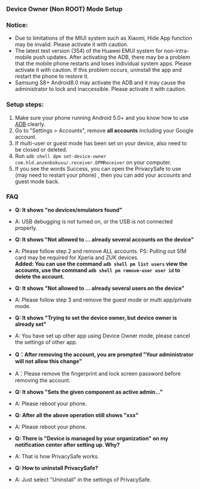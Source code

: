 ### Device Owner (Non ROOT) Mode Setup

### Notice:
- Due to limitations of the MIUI system such as Xiaomi, Hide App function may be invalid. Please activate it with caution.
- The latest test version (354) of the Huawei EMUI system for non-intra-mobile push updates. After activating the ADB, there may be a problem that the mobile phone restarts and loses individual system apps. Please activate it with caution. If this problem occurs, uninstall the app and restart the phone to restore it.
- Samsung S8+ Android8.0 may activate the ADB and it may cause the administrator to lock and inaccessible. Please activate it with caution.

### Setup steps:
1. Make sure your phone running Android  5.0+ and you know how to use [ADB](https://www.xda-developers.com/install-adb-windows-macos-linux/) clearly.
2. Go to "Settings > Accounts", remove **all accounts** including your Google account.
3. If multi-user or guest mode has been set on your device, also need to be closed or deleted.
4. Run ```adb shell dpm set-device-owner com.hld.anzenbokusu/.receiver.DPMReceiver``` on your computer.
5. If you see the words Success, you can open the PrivacySafe to use (may need to restart your phone) , then you can add your accounts and guest mode back.

### FAQ

- **Q: It shows "no devices/emulators found"**
- A: USB debugging is not turned on, or the USB is not connected properly.

- **Q: It shows "Not allowed to ... already several accounts on the device"**
- A: Please follow step 2 and remove ALL accounts. PS: Pulling out SIM card may be required for Xperia and ZUK devices.
</br>**Added: You can use the command ```adb shell pm list users``` view the accounts, use the command ```adb shell pm remove-user user id``` to delete the account.**

- **Q: It shows "Not allowed to ... already several users on the device"**
- A: Please follow step 3 and remove the guest mode or multi app/private mode.

- **Q: It shows "Trying to set the device owner, but device owner is already set"**
- A: You have set up other app using Device Owner mode, please cancel the settings of other app.

- **Q：After removing the account, you are prompted "Your administrator will not allow this change"**
- A：Please remove the fingerprint and lock screen password before removing the account.

- **Q: It shows "Sets the given component as active admin..."**
- A: Please reboot your phone.

- **Q: After all the above operation still shows "xxx"**
- A: Please reboot your phone.

- **Q: There is "Device is managed by your organization" on my notification center after setting up. Why?**
- A: That is how PrivacySafe works.

- **Q: How to uninstall PrivacySafe?**
- A: Just select "Uninstall" in the settings of PrivacySafe.


